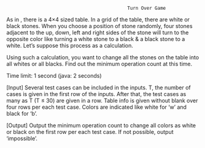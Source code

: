                                                 Turn Over Game 


As in , there is a 4×4 sized table. In a grid of the table, there are white or black stones. When you choose a position of stone randomly, four stones adjacent to the up, down, left and right sides of the stone will turn to the opposite color like turning a white stone to a black & a black stone to a white. Let’s suppose this process as a calculation.﻿﻿



Using such a calculation, you want to change all the stones on the table into all whites or all blacks. Find out the minimum operation count at this time. 

Time limit: 1 second (java: 2 seconds)

[Input]
Several test cases can be included in the inputs. T, the number of cases is given in the first row of the inputs. After that, the test cases as many as T (T ≤ 30) are given in a row. 
Table info is given without blank over four rows per each test case. Colors are indicated like white for ‘w’ and black for ‘b’.

[Output]
Output the minimum operation count to change all colors as white or black on the first row per each test case. If not possible, output ‘impossible’.
